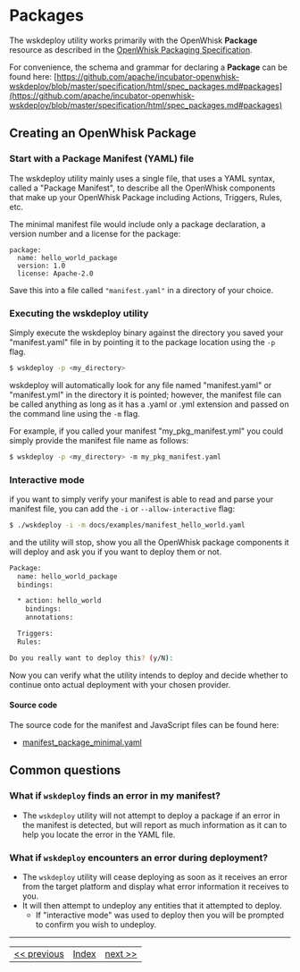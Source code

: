 # Packages

The wskdeploy utility works primarily with the OpenWhisk **Package** resource as described in the [OpenWhisk Packaging Specification](https://github.com/apache/incubator-openwhisk-wskdeploy/tree/master/specification#openwhisk-packaging-specification).

For convenience, the schema and grammar for declaring a **Package** can be found here:
[https://github.com/apache/incubator-openwhisk-wskdeploy/blob/master/specification/html/spec_packages.md#packages](https://github.com/apache/incubator-openwhisk-wskdeploy/blob/master/specification/html/spec_packages.md#packages)

## Creating an OpenWhisk Package

### Start with a Package Manifest (YAML) file
The wskdeploy utility mainly uses a single file, that uses a YAML syntax, called a "Package Manifest", to describe all the OpenWhisk components that make up your OpenWhisk Package including Actions, Triggers, Rules, etc.

The minimal manifest file would include only a package declaration, a version number and a license for the package:
```
package:
  name: hello_world_package
  version: 1.0
  license: Apache-2.0
```

Save this into a file called ```"manifest.yaml"``` in a directory of your choice.

### Executing the wskdeploy utility
Simply execute the wskdeploy binary against the directory you saved your "manifest.yaml" file in by pointing it to the package location using the ```-p``` flag.

```sh
$ wskdeploy -p <my_directory>
```
wskdeploy will automatically look for any file named "manifest.yaml" or "manifest.yml" in the directory it is pointed; however, the manifest file can be called anything as long as it has a .yaml or .yml extension and passed on the command line using the ```-m``` flag.

For example, if you called your manifest "my_pkg_manifest.yml" you could simply provide the manifest file name as follows:
```sh
$ wskdeploy -p <my_directory> -m my_pkg_manifest.yaml
```
### Interactive mode

if you want to simply verify your manifest is able to read and parse your manifest file, you can add the ```-i``` or ```--allow-interactive``` flag:

```sh
$ ./wskdeploy -i -m docs/examples/manifest_hello_world.yaml
```

and the utility will stop, show you all the OpenWhisk package components it will deploy and ask you if you want to deploy them or not.

```sh
Package:
  name: hello_world_package
  bindings:

  * action: hello_world
    bindings:
    annotations:

  Triggers:
  Rules:

Do you really want to deploy this? (y/N):
```

Now you can verify what the utility intends to deploy and decide whether to continue onto actual deployment with your chosen provider.

#### Source code
The source code for the manifest and JavaScript files can be found here:
- [manifest_package_minimal.yaml](https://github.com/apache/incubator-openwhisk-wskdeploy/blob/master/docs/examples/manifest_package_minimal.yaml)

## Common questions

### What if ```wskdeploy``` finds an error in my manifest?

- The ```wskdeploy``` utility will not attempt to deploy a package if an error in the manifest is detected, but will report as much information as it can to help you locate the error in the YAML file.

### What if ```wskdeploy``` encounters an error during deployment?

-  The ```wskdeploy``` utility will cease deploying as soon as it receives an error from the target platform and display what error information it receives to you.
- It will then attempt to undeploy any entities that it attempted to deploy.
  - If "interactive mode" was used to deploy then you will be prompted to confirm you wish to undeploy.

---
<!--
 Bottom Navigation
-->
<html>
<div align="center">
<table align="center">
  <tr>
    <td><a href="programming_guide.md#guided-examples">&lt;&lt;&nbsp;previous</a></td>
    <td><a href="programming_guide.md#guided-examples">Index</a></td>
    <td><a href="wskdeploy_hello_world.md#creating-a-hello-world-package">next&nbsp;&gt;&gt;</a></td>
  </tr>
</table>
</div>
</html>
